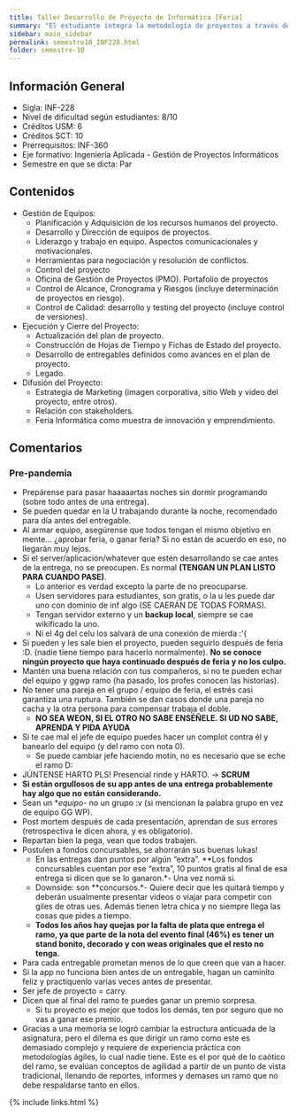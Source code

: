 ```yaml
---
title: Taller Desarrollo de Proyecto de Informática [Feria]
summary: "El estudiante integra la metodología de proyectos a través de los conocimientos adquiridos en su plan de estudio, aplicándolos para obtener una solución informática a un problema real y multidisciplinario. El resultado del proyecto es expuesto al término de la asignatura, en una Feria Informática abierta a la comunidad interna y externa que cumple el rol de un examen final. Genera en los estudiantes competencias diferenciadoras, asociadas al emprendimiento, creatividad, innovación, autoaprendizaje, trabajo en equipo y gestión de proyectos. Segunda parte de la tortura. Si les dijeron “no si en el segundo semestre no hay tantos informes” pues les digo al tiro que se darán cuenta de la verdad luego..."
sidebar: main_sidebar
permalink: semestre10_INF228.html
folder: semestre-10
---
```


## Información General

- Sigla: INF-228
- Nivel de dificultad según estudiantes: 8/10
- Créditos USM: 6
- Créditos SCT: 10
- Prerrequisitos: INF-360
- Eje formativo: Ingeniería Aplicada - Gestión de Proyectos Informáticos
- Semestre en que se dicta: Par

## Contenidos

- Gestión de Equipos:
  - Planificación y Adquisición de los recursos humanos del proyecto.
  - Desarrollo y Dirección de equipos de proyectos.
  - Liderazgo y trabajo en equipo. Aspectos comunicacionales y motivacionales.
  - Herramientas para negociación y resolución de conflictos.
  - Control del proyecto
  - Oficina de Gestión de Proyectos (PMO). Portafolio de proyectos
  - Control de Alcance, Cronograma y Riesgos (incluye determinación de proyectos en
    riesgo).
  - Control de Calidad: desarrollo y testing del proyecto (incluye control de versiones).
- Ejecución y Cierre del Proyecto:
  - Actualización del plan de proyecto.
  - Construcción de Hojas de Tiempo y Fichas de Estado del proyecto.
  - Desarrollo de entregables definidos como avances en el plan de proyecto.
  - Legado.
- Difusión del Proyecto:
  - Estrategia de Marketing (imagen corporativa, sitio Web y video del proyecto, entre otros).
  - Relación con stakeholders.
  - Feria Informática como muestra de innovación y emprendimiento.

## Comentarios

### Pre-pandemia

- Prepárense para pasar haaaaartas noches sin dormir programando (sobre todo antes de una entrega).
- Se pueden quedar en la U trabajando durante la noche, recomendado para día antes del entregable.
- Al armar equipo, asegúrense que todos tengan el mismo objetivo en mente… ¿aprobar feria, o ganar feria? Si no están de acuerdo en eso, no llegarán muy lejos.
- Si el server/aplicación/whatever que estén desarrollando se cae antes de la entrega, no se preocupen. Es normal **(TENGAN UN PLAN LISTO PARA CUANDO PASE)**.
  - Lo anterior es verdad excepto la parte de no preocuparse.
  - Usen servidores para estudiantes, son gratis, o la u les puede dar uno con dominio de inf algo (SE CAERÁN DE TODAS FORMAS).
  - Tengan servidor externo y un **backup local**, siempre se cae wikificado la uno.
  - Ni el 4g del celu los salvará de una conexión de mierda :'(
- Si pueden y les sale bien el proyecto, pueden seguirlo después de feria :D. (nadie tiene tiempo para hacerlo normalmente). **No se conoce ningún proyecto que haya continuado después de feria y no los culpo.**
- Mantén una buena relación con tus compañeros, si no te pueden echar del equipo y ggwp ramo (ha pasado, los profes conocen las historias).
- No tener una pareja en el grupo / equipo de feria, el estrés casi garantiza una ruptura. También se dan casos donde una pareja no cacha y la otra persona para compensar trabaja el doble.
  - **NO SEA WEON, SI EL OTRO NO SABE ENSÉÑELE. SI UD NO SABE, APRENDA Y PIDA AYUDA**
- Si te cae mal el jefe de equipo puedes hacer un complot contra él y banearlo del equipo (y del ramo con nota 0).
  - Se puede cambiar jefe haciendo motín, no es necesario que se eche el ramo D:
- JÚNTENSE HARTO PLS! Presencial rinde y HARTO. -> **SCRUM**
- **Si están orgullosos de su app antes de una entrega probablemente hay algo que no están considerando.**
- Sean un **equipo*- no un grupo :v (si mencionan la palabra grupo en vez de equipo GG WP).
- Post mortem después de cada presentación, aprendan de sus errores (retrospectiva le dicen ahora, y es obligatorio).
- Repartan bien la pega, vean que todos trabajen.
- Postulen a fondos concursables, se ahorrarán sus buenas lukas!
  - En las entregas dan puntos por algún “extra”. **Los fondos concursables cuentan por ese “extra”, 10 puntos gratis al final de esa entrega si dicen que se lo ganaron.*- Una vez nomá si.
  - Downside: son **concursos.*- Quiere decir que les quitará tiempo y deberán usualmente presentar videos o viajar para competir con giles de otras ues. Además tienen letra chica y no siempre llega las cosas que pides a tiempo.
  - **Todos los años hay quejas por la falta de plata que entrega el ramo, ya que parte de la nota del evento final (46%) es tener un stand bonito, decorado y con weas originales que el resto no tenga.**
- Para cada entregable prometan menos de lo que creen que van a hacer.
- Si la app no funciona bien antes de un entregable, hagan un caminito feliz y practíquenlo varias veces antes de presentar.
- Ser jefe de proyecto = carry.
- Dicen que al final del ramo te puedes ganar un premio sorpresa.
  - Si tu proyecto es mejor que todos los demás, ten por seguro que no vas a ganar ese premio.
- Gracias a una memoria se logró cambiar la estructura anticuada de la asignatura, pero el dilema es que dirigir un ramo como este es demasiado complejo y requiere de experiencia práctica con metodologías ágiles, lo cual nadie tiene. Este es el por qué de lo caótico del ramo, se evalúan conceptos de agilidad a partir de un punto de vista tradicional, llenando de reportes, informes y demases un ramo que no debe respaldarse tanto en ellos.

{% include links.html %}

